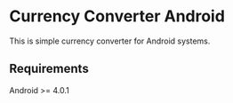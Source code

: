 # Currency Converter Android

This is simple currency converter for Android systems.

## Requirements

Android >= 4.0.1
